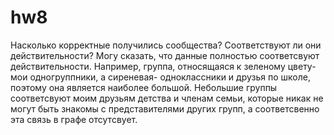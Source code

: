 # hw8
Насколько корректные получились сообщества? Соответствуют ли они действительности?
Могу сказать, что данные полностью соответсвуют действительности. Например, группа, относящаяся к зеленому цвету-мои одногруппники, а сиреневая- одноклассники и друзья по школе, поэтому она является наиболее большой. Небольшие группы соответсвуют моим друзьям детства и членам семьи, которые никак не могут быть знакомы с представителями других групп, а соответсвенно эта связь в графе отсутсвует.
